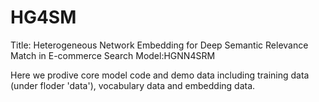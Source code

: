 # HG4SM
Title: Heterogeneous Network Embedding for Deep Semantic Relevance Match in E-commerce Search
Model:HGNN4SRM

Here we prodive core model code and demo data including training data (under floder 'data'), vocabulary data and embedding data.
